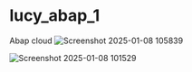 # lucy_abap_1
Abap cloud
![Screenshot 2025-01-08 105839](https://github.com/user-attachments/assets/20ca62d6-0a47-414f-ad24-2a135757a683)

![Screenshot 2025-01-08 101529](https://github.com/user-attachments/assets/51831e63-230d-43a6-85b5-e936760cbdfd)
